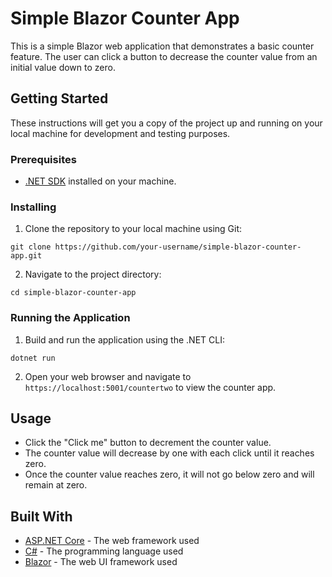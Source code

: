 # Simple Blazor Counter App

This is a simple Blazor web application that demonstrates a basic counter feature. The user can click a button to decrease the counter value from an initial value down to zero.

## Getting Started

These instructions will get you a copy of the project up and running on your local machine for development and testing purposes.

### Prerequisites

- [.NET SDK](https://dotnet.microsoft.com/download) installed on your machine.

### Installing

1. Clone the repository to your local machine using Git:

```
git clone https://github.com/your-username/simple-blazor-counter-app.git
```

2. Navigate to the project directory:

```
cd simple-blazor-counter-app
```

### Running the Application

1. Build and run the application using the .NET CLI:

```
dotnet run
```

2. Open your web browser and navigate to `https://localhost:5001/countertwo` to view the counter app.

## Usage

- Click the "Click me" button to decrement the counter value.
- The counter value will decrease by one with each click until it reaches zero.
- Once the counter value reaches zero, it will not go below zero and will remain at zero.

## Built With

- [ASP.NET Core](https://dotnet.microsoft.com/apps/aspnet) - The web framework used
- [C#](https://docs.microsoft.com/en-us/dotnet/csharp/) - The programming language used
- [Blazor](https://dotnet.microsoft.com/apps/aspnet/web-apps/blazor) - The web UI framework used
